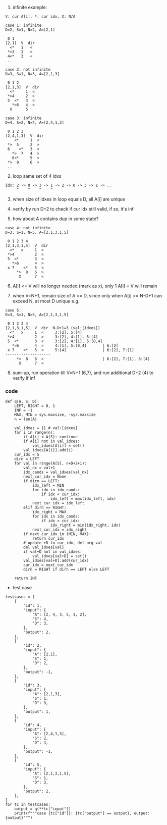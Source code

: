 1) infinite example:
```
V: cur A[i], *: cur idx, X: N/A

case 1: infinite
D=2, S=1, N=2, A=[2,1]

 0 1
[2,1]  V  dir
  <*   1   <
 *>3   2   >
 4<*   3   <
 ..

case 2: not infinite
D=3, S=1, N=3, A=[2,1,3]

 0 1 2
[2,1,3]  V  dir
  <*     1  <
 *>4     2  >
 5  <*   3  <
   *>6   4  >
  X      5

case 3: infinite
D=4, S=2, N=4, A=[2,4,1,3]

 0 1 2 3
[2,4,1,3]  V  dir
    <*     1  <
 *>  5     2  >
 6    <*   3  <
   *>  7   4  >
   8<*     5  <
 *>  9     6  >
 ..
```

2) loop same set of 4 idxs
```
idx: 2 -> 0 -> 3 -> 1 -> 2 -> 0 -> 3 -> 1 -> ..
     ^    ^    ^    ^    
```

3) when size of idxes in loop equals D, all A[i] are unique
  4) verify by run D+2 to check if cur idx still valid, if so, it's inf

5) how about A contains dup in some state?
```
case 4: not infinite
D=3, S=1, N=5, A=[2,1,3,1,5]

 0 1 2 3 4
[2,1,3,1,5]  V  dir
  <*   x     1  <
 *>4         2  >
 5  <*       3  <
   *>6       4  >
 x 7    <*   5  <
     *>  8   6  >
      X      7  <
```

6) A[i] <= V will no longer needed (mark as x), only 1 A[i] = V will remain

7) when V=N+1, remain size of A <= D, since only when A[i] >= N-D+1 can exceed N, at most D unique
e.g.
```
case 5:
D=3, S=1, N=5, A=[2,1,3,1,5]

 0 1 2 3 4
[2,1,3,1,5]  V  dir  N-D+1=3 (val:[idxes])
  <*   x     1  <     3:[2], 5:[4]
 *>4         2  >     3:[2], 4:[1], 5:[4]
 5  <*       3  <     3:[2], 4:[1], 5:[0,4]
   *>6       4  >     4:[1], 5:[0,4]       | 6:[2]
 x 7    <*   5  <     5:[4]                | 6:[2], 7:[1]
--------------------
     *>  8   6  >                          | 6:[2], 7:[1], 8:[4]
      X      7  <
```

8) sum-up, run operation till V=N+1 (6,7), and run additional D+2 (4) to verify if inf

### code
```python3
def q(A, S, D):
    LEFT, RIGHT = 0, 1
    INF = -1
    MAX, MIN = sys.maxsize, -sys.maxsize
    n = len(A)
    
    val_idxes = {} # val:[idxes]
    for i in range(n):
        if A[i] < A[S]: continue
        if A[i] not in val_idxes:
            val_idxes[A[i]] = set()
        val_idxes[A[i]].add(i)
    cur_idx = S
    dirn = LEFT
    for val in range(A[S], n+D+2+1):
        val_nx = val+1
        idx_cands = val_idxes[val_nx]
        next_cur_idx = None
        if dirn == LEFT:
            idx_left = MIN
            for idx in idx_cands:
                if idx < cur_idx:
                    idx_left = max(idx_left, idx)
            next_cur_idx = idx_left
        elif dirn == RIGHT:
            idx_right = MAX
            for idx in idx_cands:
                if idx > cur_idx:
                    idx_right = min(idx_right, idx)
            next_cur_idx = idx_right
        if next_cur_idx in (MIN, MAX):
            return cur_idx
        # update +D to cur_idx, del org val
        del val_idxes[val]
        if val+D not in val_idxes:
            val_idxes[val+D] = set()
        val_idxes[val+D].add(cur_idx)
        cur_idx = next_cur_idx
        dirn = RIGHT if dirn == LEFT else LEFT
        
    return INF

```
* test case
```python3
testcases = [
    {
        "id": 1,
        "input": {
            "A": [2, 4, 3, 5, 1, 2],
            "S": 4,
            "D": 3,
        },
        "output": 2,
    },
    {
        "id": 2,
        "input": {
            "A": [2,1],
            "S": 1,
            "D": 2,
        },
        "output": -1,
    },
    {
        "id": 3,
        "input": {
            "A": [2,1,3],
            "S": 1,
            "D": 3,
        },
        "output": 1,
    },
    {
        "id": 4,
        "input": {
            "A": [2,4,1,3],
            "S": 2,
            "D": 4,
        },
        "output": -1,
    },
    {
        "id": 5,
        "input": {
            "A": [2,1,3,1,5],
            "S": 1,
            "D": 3,
        },
        "output": 2,
    },
]
for tc in testcases:
    output = q(**tc["input"])
    print(f"""case {tc["id"]}: {tc["output"] == output}, output:{output}""")
```
